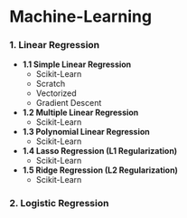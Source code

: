 # Machine-Learning
### 1. Linear Regression
- **1.1 Simple Linear Regression**
  - Scikit-Learn
  - Scratch
  - Vectorized
  - Gradient Descent
- **1.2 Multiple Linear Regression**
  - Scikit-Learn
- **1.3 Polynomial Linear Regression**
  - Scikit-Learn
- **1.4 Lasso Regression (L1 Regularization)**
  - Scikit-Learn
- **1.5 Ridge Regression (L2 Regularization)**
  - Scikit-Learn
### 2. Logistic Regression
